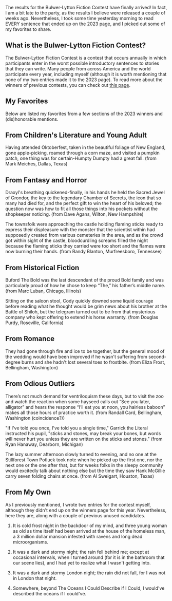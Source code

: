 The results for the Bulwer-Lytton Fiction Contest have finally arrived! In fact, I am a bit late to the party, as the results I believe were released a couple of weeks ago. Nevertheless, I took some time yesterday morning to read EVERY sentence that ended up on the 2023 page, and I picked out some of my favorites to share.

## What is the Bulwer-Lytton Fiction Contest?
The Bulwer-Lytton Fiction Contest is a contest that occurs annually in which participants enter in the worst possible introductory sentences to stories that they can write. Many people from across America and the world participate every year, including myself (although it is worth mentioning that none of my two entries made it to the 2023 page). To read more about the winners of previous contests, you can check out <a href="https://www.bulwer-lytton.com/winners">this page</a>.

## My Favorites
Below are listed my favorites from a few sections of the 2023 winners and (dis)honorable mentions.

## From Children's Literature and Young Adult
Having attended Oktoberfest, taken in the beautiful foliage of New England, gone apple-picking, roamed through a corn maze, and visited a pumpkin patch, one thing was for certain-Humpty Dumpty had a great fall.
(from Mark Meiches, Dallas, Texas)

## From Fantasy and Horror
Draxyl's breathing quickened-finally, in his hands he held the Sacred Jewel of Grondor, the key to the legendary Chamber of Secrets, the icon that so many had died for, and the perfect gift to win the heart of his beloved; the question now was how to fit all those things into his pockets without the shopkeeper noticing.
(from Dave Agans, Wilton, New Hampshire)

The townsfolk were approaching the castle holding flaming sticks ready to express their displeasure with the monster that the scientist within had supposedly created from various cemeteries in the area, and as the crowd got within sight of the castle, bloodcurdling screams filled the night because the flaming sticks they carried were too short and the flames were now burning their hands.
(from Randy Blanton, Murfreesboro, Tennessee)

## From Historical Fiction
Buford The Bold was the last descendant of the proud Bold family and was particularly proud of how he chose to keep “The,” his father’s middle name.
(from Marc Luban, Chicago, Illinois)

Sitting on the saloon stool, Cody quickly downed some liquid courage before reading what he thought would be grim news about his brother at the Battle of Shiloh, but the telegram turned out to be from that mysterious company who kept offering to extend his horse warranty.
(from Douglas Purdy, Roseville, California)

## From Romance
They had gone through fire and ice to be together, but the general mood of the wedding would have been improved if he wasn't suffering from second-degree burns and she hadn't lost several toes to frostbite.
(from Eliza Frost, Bellingham, Washington)

## From Odious Outliers
There’s not much demand for ventriloquism these days, but to visit the zoo and watch the reaction when some hayseed calls out “See you later, alligator” and hears the response “I’ll eat you at noon, you hairless baboon” makes all those hours of practice worth it.
(from Randall Card, Bellingham, Washington (coincidence?))

"If I've told you once, I've told you a single time," Garrick the Literal instructed his pupil, "sticks and stones, may break your bones, but words will never hurt you unless they are written on the sticks and stones."
(from Ryan Hanaway, Dearborn, Michigan)

The lazy summer afternoon slowly turned to evening, and no one at the Stillforest Town Potluck took note when he picked up the first one, nor the next one or the one after that, but for weeks folks in the sleepy community would excitedly talk about nothing else but the time they saw Hank McGillie carry seven folding chairs at once.
(from Al Sweigart, Houston, Texas)

## From My Own
As I previously mentioned, I wrote two entries for the contest myself, although they didn't end up on the winners page for this year. Nevertheless, here they are, along with a couple of previous unused candidates.

1. It is cold frost night in the backdoor of my mind, and three young woman as old as time itself had been arrived at the house of the homeless man, a 3 million dollar mansion infested with ravens and long dead microorganisms.

2. It was a dark and stormy night; the rain fell behind me; except at occasional intervals, when I turned around (for it is in the bathroom that our scene lies), and I had yet to realize what I wasn't getting into.

3. It was a dark and stormy London night; the rain did not fall, for I was not in London that night.

4. Somewhere, beyond The Oceans I Could Describe if I Could, I would've described the oceans if I could've.